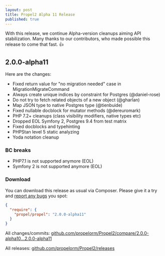 ```yaml
---
layout: post
title: Propel2 Alpha 11 Release
published: true
---
```


With this release, we continue Alpha-version cleanups aiming API stabilization.
Many thanks to our contributors, who made possible this release to come that fast. 👍


## 2.0.0-alpha11

Here are the changes:

* Fixed return value for "no migration needed" case in MigrationMigrateCommand
* Always create unique indices by constraint for Postgres (@daniel-rose)
* Do not try to fetch related objects of a new object (@gharlan)
* Map JSON type to native Postgres type (@tienbuide)
* Fixed nullable docblock for mutator methods (@dereuromark)
* PHP 7.2+ cleanups (class visibility modifiers, native types etc)
* Dropped EOL Symfony 2, Postgres 9.4 from test matrix
* Fixed docblocks and typehinting
* PHPStan level 5 static analyzing
* Yoda notation cleanup


### BC breaks

* PHP7.1 is not supported anymore (EOL)
* Symfony 2 is not supported anymore (EOL)

### Download

You can download this release as usual via Composer. Please give it a try and [report any bugs](https://github.com/propelorm/Propel2/issues/new)
you spot:

```json
{
  "require": {
    "propel/propel": "2.0.0-alpha11"
  }
}
```

All changes/commits: [github.com/propelorm/Propel2/compare/2.0.0-alpha10...2.0.0-alpha11](https://github.com/propelorm/Propel2/compare/2.0.0-alpha10...2.0.0-alpha11)

All releases: [github.com/propelorm/Propel2/releases](https://github.com/propelorm/Propel2/releases)